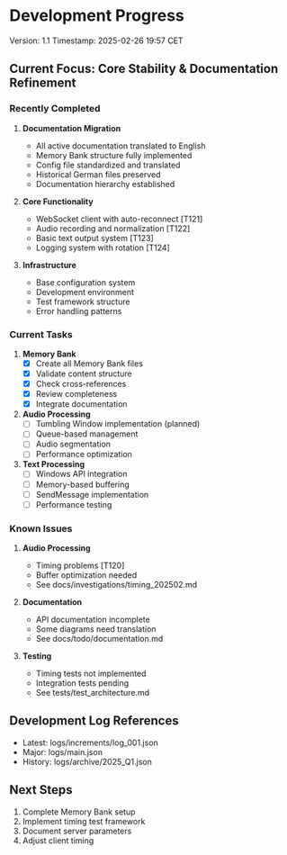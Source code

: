 # Development Progress
Version: 1.1
Timestamp: 2025-02-26 19:57 CET

## Current Focus: Core Stability & Documentation Refinement

### Recently Completed
1. **Documentation Migration**
   - All active documentation translated to English
   - Memory Bank structure fully implemented
   - Config file standardized and translated
   - Historical German files preserved
   - Documentation hierarchy established

2. **Core Functionality**
   - WebSocket client with auto-reconnect [T121]
   - Audio recording and normalization [T122]
   - Basic text output system [T123]
   - Logging system with rotation [T124]

3. **Infrastructure**
   - Base configuration system
   - Development environment
   - Test framework structure
   - Error handling patterns

### Current Tasks
1. **Memory Bank**
   - [x] Create all Memory Bank files
   - [x] Validate content structure
   - [x] Check cross-references
   - [x] Review completeness
   - [x] Integrate documentation

2. **Audio Processing**
   - [ ] Tumbling Window implementation (planned)
   - [ ] Queue-based management
   - [ ] Audio segmentation
   - [ ] Performance optimization

3. **Text Processing**
   - [ ] Windows API integration
   - [ ] Memory-based buffering
   - [ ] SendMessage implementation
   - [ ] Performance testing

### Known Issues
1. **Audio Processing**
   - Timing problems [T120]
   - Buffer optimization needed
   - See docs/investigations/timing_202502.md

2. **Documentation**
   - API documentation incomplete
   - Some diagrams need translation
   - See docs/todo/documentation.md

3. **Testing**
   - Timing tests not implemented
   - Integration tests pending
   - See tests/test_architecture.md

## Development Log References
- Latest: logs/increments/log_001.json
- Major: logs/main.json
- History: logs/archive/2025_Q1.json

## Next Steps
1. Complete Memory Bank setup
2. Implement timing test framework
3. Document server parameters
4. Adjust client timing
